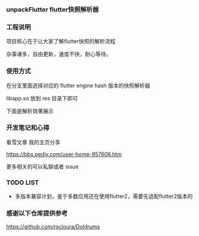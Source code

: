 ### unpackFlutter flutter快照解析器

### 工程说明

项目核心在于让大家了解flutter快照的解析流程

杂事诸多，自由更新，速度不快，耐心等待。

### 使用方式 

在分支里面选择对应的 flutter engine hash 版本的快照解析器

libapp.so 放到 res 目录下即可

下面是解析效果展示



### 开发笔记和心得

看雪文章 我的主页分享

https://bbs.pediy.com/user-home-957606.htm 

更多相关的可以私聊或者 issue 

### TODO LIST

- 多版本兼容计划，鉴于多数应用还在使用flutter2，需要先适配flutter2版本的

### 感谢以下仓库提供参考

https://github.com/rscloura/Doldrums
